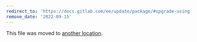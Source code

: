 ```yaml
---
redirect_to: 'https://docs.gitlab.com/ee/update/package/#upgrade-using-a-manually-downloaded-package'
remove_date: '2022-09-15'
---
```


This file was moved to [another location](https://docs.gitlab.com/ee/update/package/#upgrade-using-a-manually-downloaded-package).

<!-- This redirect file can be deleted after <2022-09-15>. -->
<!-- Before deletion, see: https://docs.gitlab.com/ee/development/documentation/#move-or-rename-a-page -->

